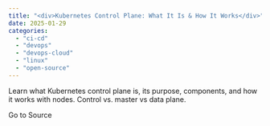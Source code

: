 ```yaml
---
title: "<div>Kubernetes Control Plane: What It Is & How It Works</div>"
date: 2025-01-29
categories: 
  - "ci-cd"
  - "devops"
  - "devops-cloud"
  - "linux"
  - "open-source"
---
```


Learn what Kubernetes control plane is, its purpose, components, and how it works with nodes. Control vs. master vs data plane.

Go to Source
